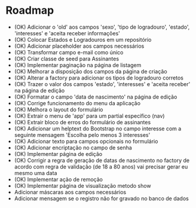 # Roadmap

* (OK) Adicionar o 'old' aos campos 'sexo', 'tipo de logradouro', 'estado', 'interesses' e 'aceita receber informações'
* (OK) Colocar Estados e Logradouros em um repositório
* (OK) Adicionar placeholder aos campos necessários
* (OK) Transformar campo e-mail como único
* (OK) Criar classe de seed para Assinantes
* (OK) Implementar paginação na página de listagem
* (OK) Melhorar a disposição dos campos da página de criação
* (OK) Alterar a factory para adicionar os tipos de logradouro corretos
* (OK) Trazer o valor dos campos 'estado', 'interesses' e 'aceita receber' na página de edição
* (OK) Formatar o campo 'data de nascimento' na página de edição
* (OK) Corrige funcionamento do menu da aplicação
* (OK) Melhora o layout do formulário
* (OK) Extrair o menu de 'app' para um partial específico (nav)
* (OK) Extrair bloco de erros do formulário de assinantes 
* (OK) Adicionar um helptext do Bootstrap no campo interesse com a seguinte mensagem 'Escolha pelo menos 3 interesses'
* (OK) Adicionar texto para campos opcionais no formulário
* (OK) Adicionar encriptação no campo de senha
* (OK) Implementar página de edição
* (OK) Corrigir a regra de geração de datas de nascimento no factory de acordo com regra de validação (de 18 a 80 anos) vai precisar gerar eu mesmo uma data 
* (OK) Implementar ação de remoção
* (OK) Implementar página de visualização metodo show
* Adicionar máscaras aos campos necessários
* Adicionar mensagem se o registro não for gravado no banco de dados
